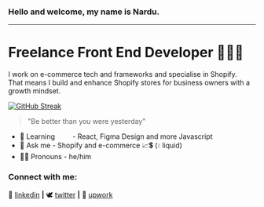 ### Hello and welcome, my name is Nardu. 
---
# Freelance Front End Developer 👨🏽‍💻

I work on e-commerce tech and frameworks and specialise in Shopify. <br/>
That means I build and enhance Shopify stores for business owners with a growth mindset. <br/>


[![GitHub Streak](http://github-readme-streak-stats.herokuapp.com?user=Dwerg01&theme=dark&border_radius=12&date_format=j%20M%5B%20Y%5D&fire=16EB21)](https://git.io/streak-stats)

> "Be better than you were yesterday"

- 🌱 Learning &emsp;&emsp; - React, Figma Design and more Javascript
- 💬 Ask me          - Shopify and e-commerce 📈💲 (💧 liquid)
- 🤵🏽 Pronouns        - he/him



<h3 align="left">Connect with me:</h3>


👔 [linkedin](https://www.linkedin.com/in/nardu-malherbe-6016b615) **|**
🕊 [twitter](https://twitter.com/NarduInfo) **|**
📗 [upwork](https://www.upwork.com/freelancers/~01c23fdd04f98a12ed)
